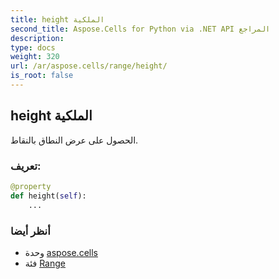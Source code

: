 ```yaml
---
title: height الملكية
second_title: Aspose.Cells for Python via .NET API المراجع
description:
type: docs
weight: 320
url: /ar/aspose.cells/range/height/
is_root: false
---
```

##  height الملكية

الحصول على عرض النطاق بالنقاط.
###  تعريف:
```python
@property
def height(self):
    ...
```

###  أنظر أيضا
* وحدة [aspose.cells](../../)
* فئة [Range](/cells/python-net/ar/aspose.cells/range)
